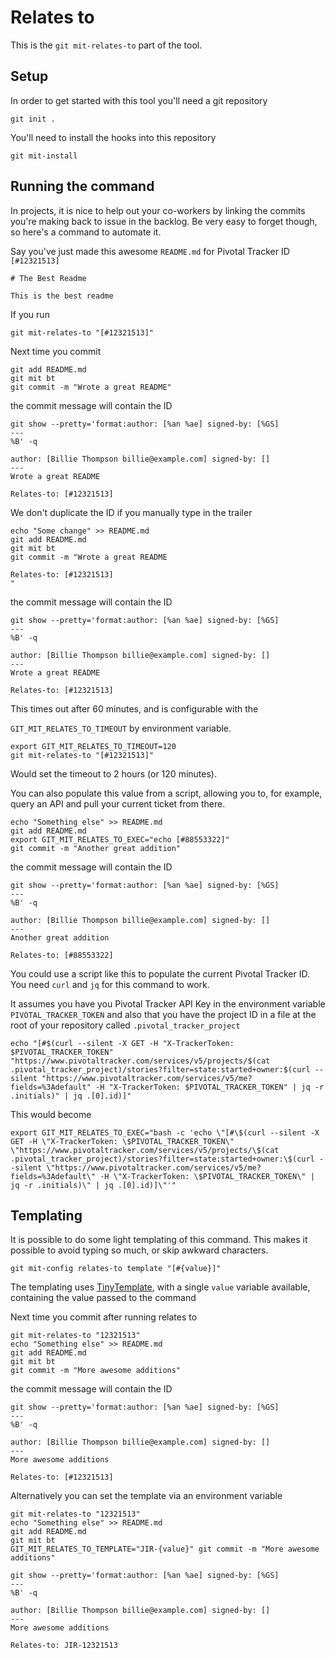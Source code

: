 # Relates to

This is the `git mit-relates-to` part of the tool.

## Setup

In order to get started with this tool you'll need a git repository

``` shell,script(name="git-init",expected_exit_code=0)
git init .
```

You'll need to install the hooks into this repository

``` shell,script(name="git-mit-install",expected_exit_code=0)
git mit-install
```

## Running the command

In projects, it is nice to help out your co-workers by linking the
commits you're making back to issue in the backlog. Be very easy to
forget though, so here's a command to automate it.

Say you've just made this awesome `README.md` for Pivotal Tracker ID
`[#12321513]`

``` markdown,file(path="README.md")
# The Best Readme

This is the best readme
```

If you run

``` shell,script(name="git-mit-install",expected_exit_code=0)
git mit-relates-to "[#12321513]"
```

Next time you commit

``` shell,script(name="commit",expected_exit_code=0)
git add README.md
git mit bt
git commit -m "Wrote a great README"
```

the commit message will contain the ID

``` shell,script(name="show-log",expected_exit_code=0)
git show --pretty='format:author: [%an %ae] signed-by: [%GS] 
---
%B' -q
```

``` text,verify(script_name="show-log",stream=stdout)
author: [Billie Thompson billie@example.com] signed-by: [] 
---
Wrote a great README

Relates-to: [#12321513]
```

We don't duplicate the ID if you manually type in the trailer

``` shell,script(name="commit-2",expected_exit_code=0)
echo "Some change" >> README.md
git add README.md
git mit bt
git commit -m "Wrote a great README

Relates-to: [#12321513]
"
```

the commit message will contain the ID

``` shell,script(name="show-log-2",expected_exit_code=0)
git show --pretty='format:author: [%an %ae] signed-by: [%GS] 
---
%B' -q
```

``` text,verify(script_name="show-log-2",stream=stdout)
author: [Billie Thompson billie@example.com] signed-by: [] 
---
Wrote a great README

Relates-to: [#12321513]
```

This times out after 60 minutes, and is configurable with the

`GIT_MIT_RELATES_TO_TIMEOUT` by environment variable.

``` shell,script(name="set-trailer",expected_exit_code=0)
export GIT_MIT_RELATES_TO_TIMEOUT=120
git mit-relates-to "[#12321513]"
```

Would set the timeout to 2 hours (or 120 minutes).

You can also populate this value from a script, allowing you to, for
example, query an API and pull your current ticket from there.

``` shell,script(name="set-trailer-with-shell-script",expected_exit_code=0)
echo "Something else" >> README.md
git add README.md
export GIT_MIT_RELATES_TO_EXEC="echo [#88553322]"
git commit -m "Another great addition"
```

the commit message will contain the ID

``` shell,script(name="show-log-3",expected_exit_code=0)
git show --pretty='format:author: [%an %ae] signed-by: [%GS] 
---
%B' -q
```

``` text,verify(script_name="show-log-3",stream=stdout)
author: [Billie Thompson billie@example.com] signed-by: [] 
---
Another great addition

Relates-to: [#88553322]
```

You could use a script like this to populate the current Pivotal Tracker
ID. You need `curl` and `jq` for this command to work.

It assumes you have you Pivotal Tracker API Key in the environment
variable `PIVOTAL_TRACKER_TOKEN` and also that you have the project ID
in a file at the root of your repository called
`.pivotal_tracker_project`

``` shell,skip()
echo "[#$(curl --silent -X GET -H "X-TrackerToken: $PIVOTAL_TRACKER_TOKEN" "https://www.pivotaltracker.com/services/v5/projects/$(cat .pivotal_tracker_project)/stories?filter=state:started+owner:$(curl --silent "https://www.pivotaltracker.com/services/v5/me?fields=%3Adefault" -H "X-TrackerToken: $PIVOTAL_TRACKER_TOKEN" | jq -r .initials)" | jq .[0].id)]"
```

This would become

``` shell,skip()
export GIT_MIT_RELATES_TO_EXEC="bash -c 'echo \"[#\$(curl --silent -X GET -H \"X-TrackerToken: \$PIVOTAL_TRACKER_TOKEN\" \"https://www.pivotaltracker.com/services/v5/projects/\$(cat .pivotal_tracker_project)/stories?filter=state:started+owner:\$(curl --silent \"https://www.pivotaltracker.com/services/v5/me?fields=%3Adefault\" -H \"X-TrackerToken: \$PIVOTAL_TRACKER_TOKEN\" | jq -r .initials)\" | jq .[0].id)]\"'"
```

## Templating

It is possible to do some light templating of this command. This makes
it possible to avoid typing so much, or skip awkward characters.

``` shell,script(expected_exit_code=0)
git mit-config relates-to template "[#{value}]"
```

The templating uses
[TinyTemplate](https://docs.rs/tinytemplate/latest/tinytemplate/), with
a single `value` variable available, containing the value passed to the
command

Next time you commit after running relates to

``` shell,script(expected_exit_code=0)
git mit-relates-to "12321513"
echo "Something else" >> README.md
git add README.md
git mit bt
git commit -m "More awesome additions"
```

the commit message will contain the ID

``` shell,script(expected_exit_code=0)
git show --pretty='format:author: [%an %ae] signed-by: [%GS] 
---
%B' -q
```

``` text,verify(stream=stdout)
author: [Billie Thompson billie@example.com] signed-by: [] 
---
More awesome additions

Relates-to: [#12321513]
```

Alternatively you can set the template via an environment variable

``` shell,script(expected_exit_code=0)
git mit-relates-to "12321513"
echo "Something else" >> README.md
git add README.md
git mit bt
GIT_MIT_RELATES_TO_TEMPLATE="JIR-{value}" git commit -m "More awesome additions"
```

``` shell,script(expected_exit_code=0)
git show --pretty='format:author: [%an %ae] signed-by: [%GS] 
---
%B' -q
```

``` text,verify(stream=stdout)
author: [Billie Thompson billie@example.com] signed-by: [] 
---
More awesome additions

Relates-to: JIR-12321513
```
